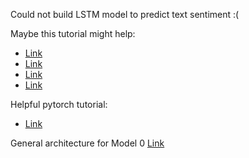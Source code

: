 Could not build LSTM model to predict text sentiment :(

Maybe this tutorial might help:
- [Link](https://towardsdatascience.com/sentiment-analysis-using-lstm-step-by-step-50d074f09948)
- [Link](https://github.com/lukysummer/Movie-Review-Sentiment-Analysis-LSTM-Pytorch/blob/master/sentiment_analysis_LSTM.py)
- [Link](https://medium.com/@martinpella/how-to-use-pre-trained-word-embeddings-in-pytorch-71ca59249f76)
- [Link](https://towardsdatascience.com/word2vec-with-pytorch-implementing-original-paper-2cd7040120b0)

Helpful pytorch tutorial:
- [Link](https://web.stanford.edu/class/cs224n/materials/CS224N_PyTorch_Tutorial.html)

General architecture for Model 0
[Link](https://excalidraw.com/#json=JYsaFMgglf6tQlC8FK8_P,Wc0tupSdrb_GmvGIJLD4hw)
